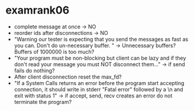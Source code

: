 # examrank06
* complete message at once -> NO
* reorder ids after disconnections -> NO
* "Warning our tester is expecting that you send the messages as fast as you can. Don't do un-necessary buffer.
" -> Unnecessary buffers? Buffers of 1000000 is too much?
* "Your program must be non-blocking but client can be lazy and if they don't read your message you must NOT disconnect them..." -> if send fails do nothing?
* After client disconnection reset the max_fd?
* "If a System Calls returns an error before the program start accepting connection, it should write in stderr "Fatal error" followed by a \n and exit with status 1" -> if accept, send, recv creates an error do not terminate the program?

